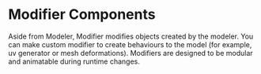 # Modifier Components

Aside from Modeler, Modifier modifies objects created by the modeler. You can make custom modifier to create behaviours to the model (for example, uv generator or mesh deformations). Modifiers are designed to be modular and animatable during runtime changes.
